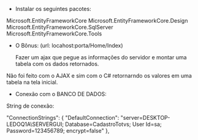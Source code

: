- Instalar os seguintes pacotes:

Microsoft.EntityFrameworkCore
Microsoft.EntityFrameworkCore.Design
Microsoft.EntityFrameworkCore.SqlServer
Microsoft.EntityFrameworkCore.Tools


- O Bônus: (url: locahost:porta/Home/Index)

  Fazer um ajax que pegue as informações do servidor e montar uma tabela com os dados retornados.

Não foi feito com o AJAX e sim com o C# retornarndo os valores em uma tabela na tela inicial.


- Conexão com o BANCO DE DADOS:

String de conexão:

"ConnectionStrings": {
  "DefaultConnection": "server=DESKTOP-LEDOQ1A\\SERVERGUI; Database=CadastroTotvs; User Id=sa; Password=123456789; encrypt=false"
},
